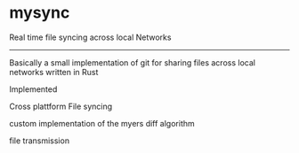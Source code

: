 # mysync
Real time file syncing across local Networks 


-----------------------------------------------------
Basically a small implementation of git for sharing files across local networks 
written in Rust 


Implemented 

Cross plattform File syncing 

custom implementation of the myers diff algorithm 

file transmission
